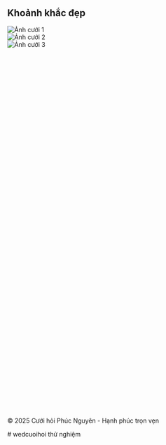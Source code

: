 <!DOCTYPE html>
<html lang="vi">
<head>
  <meta charset="UTF-8">
  <meta name="viewport" content="width=device-width, initial-scale=1.0">
  <title>Cưới hỏi Phúc Nguyên</title>
  <script src="https://cdn.tailwindcss.com"></script>
  <style>
    /* Animation */
    .fade-in {
      animation: fadeIn 1.5s ease-in-out;
    }
    @keyframes fadeIn {
      from { opacity: 0; transform: translateY(20px); }
      to { opacity: 1; transform: translateY(0); }
    }
  </style>
  <!-- Swiper CSS -->
<link rel="stylesheet" href="https://cdn.jsdelivr.net/npm/swiper/swiper-bundle.min.css" />
<!-- Swiper JS -->
<script src="https://cdn.jsdelivr.net/npm/swiper/swiper-bundle.min.js"></script>

</head>


<body class="font-sans text-gray-800">

  <!-- Banner -->
  <header class="relative bg-cover bg-center h-screen flex items-center justify-center text-center text-white" style="background-image: url('https://images.unsplash.com/photo-1529634895721-9f3e3fbe9c9a?ixlib=rb-4.0.3&auto=format&fit=crop&w=1600&q=80');">
    <div class="bg-black bg-opacity-50 absolute inset-0"></div>
    <div class="relative z-10 fade-in">
      <h1 class="text-5xl md:text-6xl font-bold">Cưới hỏi Phúc Nguyên</h1>
      <p class="mt-4 text-lg md:text-2xl">Đồng hành cùng bạn trong ngày trọng đại</p>
      <a href="#contact" class="mt-6 inline-block bg-pink-600 hover:bg-pink-700 text-white px-6 py-3 rounded-xl text-lg font-semibold transition">Đặt dịch vụ ngay</a>
    </div>
  </header>
  <!-- Slider Ảnh Cưới -->
<section class="py-16 bg-gray-50">
  <h2 class="text-3xl font-bold text-center text-pink-600 mb-10">Khoảnh khắc đẹp</h2>
  <!-- Swiper -->
  <div class="swiper mySwiper max-w-5xl mx-auto rounded-2xl shadow-lg">
    <div class="swiper-wrapper">
      <!-- Slide 1 -->
      <div class="swiper-slide">
        <img src="https://images.unsplash.com/photo-1529626455594-4ff0802cfb7e?auto=format&fit=crop&w=1600&q=80" alt="Ảnh cưới 1" class="w-full h-[500px] object-cover rounded-2xl">
      </div>
      <!-- Slide 2 -->
      <div class="swiper-slide">
        <img src="https://images.unsplash.com/photo-1519741497674-611481863552?auto=format&fit=crop&w=1600&q=80" alt="Ảnh cưới 2" class="w-full h-[500px] object-cover rounded-2xl">
      </div>
      <!-- Slide 3 -->
      <div class="swiper-slide">
        <img src="https://images.unsplash.com/photo-1507149833265-60c372daea22?auto=format&fit=crop&w=1600&q=80" alt="Ảnh cưới 3" class="w-full h-[500px] object-cover rounded-2xl">
      </div>
    </div>
    <!-- Nút điều khiển -->
    <div class="swiper-button-next"></div>
    <div class="swiper-button-prev"></div>
    <div class="swiper-pagination"></div>
  </div>
</section>


  <!-- Giới thiệu -->
  <section class="py-16 px-6 max-w-5xl mx-auto text-center fade-in">
    <h2 class="text-3xl font-bold text-pink-600">Về chúng tôi</h2>
    <p class="mt-6 text-lg leading-relaxed">
      Phúc Nguyên tự hào là đơn vị tổ chức cưới hỏi uy tín, mang đến những khoảnh khắc hạnh phúc trọn vẹn. 
      Với nhiều năm kinh nghiệm, chúng tôi cam kết đem lại sự hoàn hảo trong từng chi tiết, để ngày cưới của bạn trở nên đáng nhớ nhất.
    </p>
  </section>

  <!-- Dịch vụ -->
  <section class="py-16 bg-gray-50 fade-in">
    <h2 class="text-3xl font-bold text-center text-pink-600">Dịch vụ nổi bật</h2>
    <div class="mt-10 grid gap-8 md:grid-cols-3 px-6 max-w-6xl mx-auto">
      <div class="bg-white rounded-2xl shadow-lg p-8 hover:shadow-xl transition">
        <h3 class="text-xl font-semibold mb-4">🌸 Trang trí tiệc cưới</h3>
        <p>Không gian sang trọng, phong cách hiện đại hoặc truyền thống tùy chọn.</p>
      </div>
      <div class="bg-white rounded-2xl shadow-lg p-8 hover:shadow-xl transition">
        <h3 class="text-xl font-semibold mb-4">📷 Chụp ảnh & Quay phim</h3>
        <p>Lưu giữ trọn vẹn từng khoảnh khắc đẹp nhất trong ngày cưới.</p>
      </div>
      <div class="bg-white rounded-2xl shadow-lg p-8 hover:shadow-xl transition">
        <h3 class="text-xl font-semibold mb-4">💍 Dịch vụ trọn gói</h3>
        <p>Từ A đến Z: lễ gia tiên, tiệc cưới, makeup, MC, âm thanh ánh sáng.</p>
      </div>
    </div>
  </section>

  <!-- Đánh giá -->
  <section class="py-16 px-6 max-w-5xl mx-auto text-center fade-in">
    <h2 class="text-3xl font-bold text-pink-600">Khách hàng nói gì?</h2>
    <div class="mt-10 grid gap-8 md:grid-cols-2">
      <div class="bg-white rounded-2xl shadow-md p-6">
        <p>"Dịch vụ cực kỳ chuyên nghiệp, không gian tiệc cưới lãng mạn, ai cũng khen ngợi!"</p>
        <span class="block mt-4 font-semibold">— Anh Tuấn & Chị Lan</span>
      </div>
      <div class="bg-white rounded-2xl shadow-md p-6">
        <p>"Từ khâu chuẩn bị đến tổ chức đều rất chu đáo, vợ chồng mình vô cùng hài lòng."</p>
        <span class="block mt-4 font-semibold">— Minh & Hương</span>
      </div>
    </div>
  </section>

  <!-- Liên hệ -->
  <section id="contact" class="py-16 bg-pink-600 text-white text-center fade-in">
    <h2 class="text-3xl font-bold">Liên hệ với chúng tôi</h2>
    <p class="mt-6">📞 Hotline: <span class="font-semibold">0346 917 777</span></p>
    <p>📍 Địa chỉ: 557 Hà Lầm, Quảng ninh</p>
    <p>📧 Email: phucnguyen.cuoihoi@gmail.com</p>
    <a href="tel:0987654321" class="mt-6 inline-block bg-white text-pink-600 px-6 py-3 rounded-xl text-lg font-semibold transition hover:bg-gray-100">Gọi ngay</a>
  </section>

  <!-- Footer -->
  <footer class="bg-gray-900 text-gray-300 text-center py-6">
    <p>© 2025 Cưới hỏi Phúc Nguyên - Hạnh phúc trọn vẹn</p>
  </footer>
  <script>
  var swiper = new Swiper(".mySwiper", {
    loop: true,
    autoplay: {
      delay: 3000,
      disableOnInteraction: false,
    },
    pagination: {
      el: ".swiper-pagination",
      clickable: true,
    },
    navigation: {
      nextEl: ".swiper-button-next",
      prevEl: ".swiper-button-prev",
    },
  });
</script>


</body>
</html>
# wedcuoihoi
thử nghiệm 
